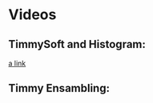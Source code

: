 # Videos

## TimmySoft and Histogram:

[a link](https://github.com/user/repo/blob/branch/other_file.md)

## Timmy Ensambling:
